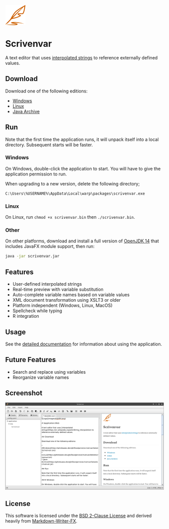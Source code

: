 ![Logo](images/logo64.png)

# Scrivenvar

A text editor that uses [interpolated strings](https://en.wikipedia.org/wiki/String_interpolation) to reference externally defined values.

## Download

Download one of the following editions:

* [Windows](https://gitreleases.dev/gh/DaveJarvis/scrivenvar/latest/scrivenvar.exe)
* [Linux](https://gitreleases.dev/gh/DaveJarvis/scrivenvar/latest/scrivenvar.bin)
* [Java Archive](https://gitreleases.dev/gh/DaveJarvis/scrivenvar/latest/scrivenvar.jar)

## Run

Note that the first time the application runs, it will unpack itself into a local directory. Subsequent starts will be faster.

### Windows

On Windows, double-click the application to start. You will have to give the application permission to run.

When upgrading to a new version, delete the following directory;

    C:\Users\%USERNAME%\AppData\Local\warp\packages\scrivenvar.exe

### Linux

On Linux, run `chmod +x scrivenvar.bin` then `./scrivenvar.bin`.

### Other

On other platforms, download and install a full version of [OpenJDK 14](https://bell-sw.com/) that includes JavaFX module support, then run:

``` bash
java -jar scrivenvar.jar
```

## Features

* User-defined interpolated strings
* Real-time preview with variable substitution
* Auto-complete variable names based on variable values
* XML document transformation using XSLT3 or older
* Platform independent (Windows, Linux, MacOS)
* Spellcheck while typing
* R integration

## Usage

See the [detailed documentation](docs/README.md) for information about
using the application.

## Future Features

* Search and replace using variables
* Reorganize variable names

## Screenshot

![Screenshot](docs/images/screenshot.png)

## License

This software is licensed under the [BSD 2-Clause License](LICENSE.md) and
derived heavily from [Markdown-Writer-FX](licenses/MARKDOWN-WRITER-FX.md).

